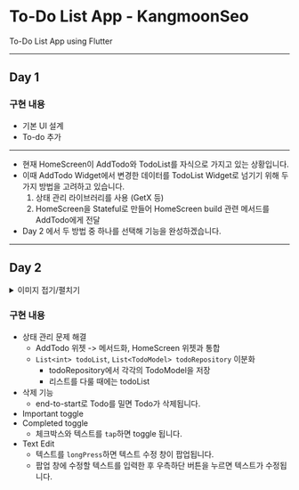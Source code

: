 # To-Do List App - KangmoonSeo
To-Do List App using Flutter

---
## Day 1

### 구현 내용

- 기본 UI 설계 
- To-do 추가 

--- 
- 현재 HomeScreen이 AddTodo와 TodoList를 자식으로 가지고 있는 상황입니다.
-  이때 AddTodo Widget에서 변경한 데이터를 TodoList Widget로 넘기기 위해 두 가지 방법을 고려하고 있습니다. 
    1. 상태 관리 라이브러리를 사용 (GetX 등)
    2. HomeScreen을 Stateful로 만들어 HomeScreen build 관련 메서드를 AddTodo에게 전달
- Day 2 에서 두 방법 중 하나를 선택해 기능을 완성하겠습니다.

---
## Day 2

<details>
<summary>이미지 접기/펼치기</summary>

### To-Do 생성 UI 개선
![To-Do 생성 UI 개선](images/AddTodo.gif)

### Important 토글
![Important 토글](images/ToggleImportant.gif)

### Completed 토글
![Completed 토글](images/ToggleCompleted.gif)

## 텍스트 수정
![텍스트 수정](images/EditText.gif)

## To-Do 삭제
![To-Do 삭제](images/DeleteTodo.gif)
</details>


### 구현 내용

- 상태 관리 문제 해결 
    - AddTodo 위젯 -> 메서드화, HomeScreen 위젯과 통합
    - `List<int> todoList`, `List<TodoModel> todoRepository` 이분화
        - todoRepository에서 각각의 TodoModel을 저장
        - 리스트를 다룰 때에는 todoList 
- 삭제 기능
    - end-to-start로 Todo를 밀면 Todo가 삭제됩니다. 
- Important toggle 
- Completed toggle
    - 체크박스와 텍스트를 `tap`하면 toggle 됩니다.
- Text Edit
    - 텍스트를 `longPress`하면 텍스트 수정 창이 팝업됩니다.
    - 팝업 창에 수정할 텍스트를 입력한 후 우측하단 버튼을 누르면 텍스트가 수정됩니다. 
